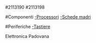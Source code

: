 #2113190
#2113198

#Componenti
[-Processori](componenti/processori.md)
[-Schede madri](componenti/schede_madri.md)

#Periferiche
[-Tastiere](periferiche/tastiere.md)

Elettronica Padovana
